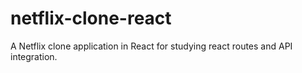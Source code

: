 # netflix-clone-react
A Netflix clone application in React for studying react routes and API integration.
